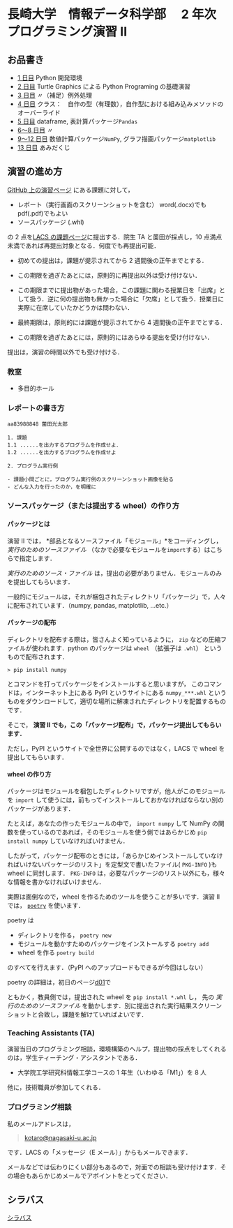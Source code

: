 # 長崎大学　情報データ科学部　 2 年次　プログラミング演習 Ⅱ

## お品書き

- [1 日目](d01) Python 開発環境
- [2 日目](d02) Turtle Graphics による Python Programing の基礎演習
- [3 日目](d03) 〃（補足）例外処理
- [4 日目](d04) クラス：　自作の型（有理数），自作型における組み込みメソッドのオーバーライド
- [5 日目](d05) dataframe, 表計算パッケージ`Pandas`
- [6〜8 日目](d06) 〃
- [9〜12 日目](d09) 数値計算パッケージ`NumPy`, グラフ描画パッケージ`matplotlib`
- [13 日目](d13) あみだくじ

## 演習の進め方

[GitHub 上の演習ページ][psp2@github] にある課題に対して，

- レポート（実行画面のスクリーンショットを含む） word(.docx)でも pdf(.pdf)でもよい
- ソースパッケージ (.whl)

の 2 点を[LACS の課題ページ][psp2@LACS]に提出する．院生 TA と薗田が採点し，10 点満点未満であれば再提出対象となる．何度でも再提出可能．

- 初めての提出は，課題が提示されてから 2 週間後の正午までとする．
- この期限を過ぎたあとには，原則的に再提出以外は受け付けない．
- この期限までに提出物があった場合，この課題に関わる授業日を「出席」として扱う．逆に何の提出物も無かった場合に「欠席」として扱う．授業日に実際に在席していたかどうかは問わない．

- 最終期限は，原則的には課題が提示されてから 4 週間後の正午までとする．
- この期限を過ぎたあとには，原則的にはあらゆる提出を受け付けない．

提出は，演習の時間以外でも受け付ける．

### 教室

<!--
- 多目的ホール（DSコース）
- ２０９講義室（ISコース）
-->

- 多目的ホール

### レポートの書き方

```{.sh}
aa83988848 薗田光太郎

1. 課題
1.1 ......を出力するプログラムを作成せよ．
1.2 ......を出力するプログラムを作成せよ

2. プログラム実行例

- 課題小問ごとに，プログラム実行例のスクリーンショット画像を貼る
- どんな入力を行ったのか，を明確に

```

### ソースパッケージ（または提出する wheel）の作り方

#### パッケージとは

演習 Ⅱ では， *部品となるソースファイル「モジュール」*をコーディングし， _実行のためのソースファイル_ （なかで必要なモジュールを`import`する）はこちらで指定します．

_実行のためのソース・ファイル_ は，提出の必要がありません．モジュールのみを提出してもらいます．

一般的にモジュールは，それが梱包されたディレクトリ「パッケージ」で，人々に配布されています．（numpy, pandas, matplotlib, ...etc.）

#### パッケージの配布

ディレクトリを配布する際は，皆さんよく知っているように， `zip` などの圧縮ファイルが使われます．python のパッケージは `wheel` （拡張子は `.whl`） というもので配布されます．

```{.sh}
> pip install numpy
```

とコマンドを打ってパッケージをインストールすると思いますが， このコマンドは，インターネット上にある PyPI というサイトにある `numpy_***.whl` というものをダウンロードして，適切な場所に解凍されたディレクトリを配置するものです．

そこで， **演習 Ⅱ でも，この「パッケージ配布」で，パッケージ提出してもらいます．**

ただし，PyPI というサイトで全世界に公開するのではなく，LACS で wheel を提出してもらいます．

#### wheel の作り方

パッケージはモジュールを梱包したディレクトリですが，他人がこのモジュールを `import` して使うには，前もってインストールしておかなければならない別のパッケージがあります．

たとえば，あなたの作ったモジュールの中で， `import numpy` して NumPy の関数を使っているのであれば，そのモジュールを使う側ではあらかじめ `pip install numpy` していなければいけません．

したがって，パッケージ配布のときには，「あらかじめインストールしていなければいけないパッケージのリスト」を定型文で書いたファイル( `PKG-INFO` )も wheel に同封します． `PKG-INFO` は，必要なパッケージのリスト以外にも，様々な情報を書かなければいけません．

実際は面倒なので，wheel を作るためのツールを使うことが多いです．演習 Ⅱ では， [`poetry`][poetry] を使います．

poetry は

- ディレクトリを作る， `poetry new`
- モジュールを動かすためのパッケージをインストールする `poetry add`
- wheel を作る `poetry build`

のすべてを行えます．（PyPI へのアップロードもできるが今回はしない）

poetry の詳細は，初日のページ[d01](d01)で

ともかく，教員側では，提出された wheel を `pip install *.whl` し， 先の _実行のためのソースファイル_ を動かします．別に提出された実行結果スクリーンショットと合致し，課題を解けていればよいです．

### Teaching Assistants (TA)

演習当日のプログラミング相談，環境構築のヘルプ，提出物の採点をしてくれるのは，学生ティーチング・アシスタントである．

- 大学院工学研究科情報工学コースの 1 年生（いわゆる「M1」）を 8 人

他に，技術職員が参加してくれる．

### プログラミング相談

私のメールアドレスは，

> [kotaro@nagasaki-u.ac.jp](mailto:kotaro@nagasaki-u.ac.jp?subject='プログラミング演習Ⅱ')

です．LACS の「メッセージ（E メール）」からもメールできます．

メールなどでは伝わりにくい部分もあるので，対面での相談も受け付けます．その場合もあらかじめメールでアポイントをとってください．

## シラバス

[シラバス][psp2@NuWEB]

[psp2@LACS]: https://lacs.nagasaki-u.ac.jp/webapps/blackboard/content/launchLink.jsp?course_id=_56014_1&toc_id=_1089844_1&mode=cpview&mode=reset
[psp2@NuWEB]: https://nuweb.nagasaki-u.ac.jp/campusweb/campussquare.do?_flowId=SYW3201400-flow&jikanwaricd=20243802005501&locale=ja_JP
[psp2@github]: https://github.com/helmenov/psp2
[poetry]: https://python-poetry.org/
